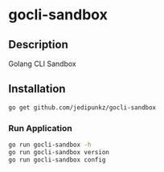 # gocli-sandbox

## Description

Golang CLI Sandbox

## Installation

```bash
go get github.com/jedipunkz/gocli-sandbox
```

### Run Application

```bash
go run gocli-sandbox -h
go run gocli-sandbox version
go run gocli-sandbox config
```
